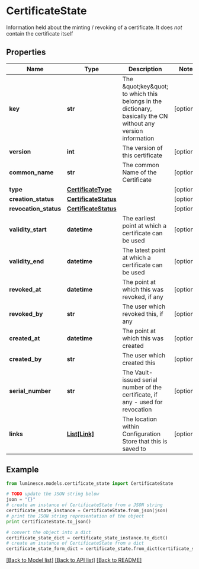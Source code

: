 # CertificateState

Information held about the minting / revoking of a certificate.  It does *not* contain the certificate itself

## Properties
Name | Type | Description | Notes
------------ | ------------- | ------------- | -------------
**key** | **str** | The \&quot;key\&quot; to which this belongs in the dictionary,  basically the CN without any version information | [optional] 
**version** | **int** | The version of this certificate | [optional] 
**common_name** | **str** | The common Name of the Certificate | [optional] 
**type** | [**CertificateType**](CertificateType.md) |  | [optional] 
**creation_status** | [**CertificateStatus**](CertificateStatus.md) |  | [optional] 
**revocation_status** | [**CertificateStatus**](CertificateStatus.md) |  | [optional] 
**validity_start** | **datetime** | The earliest point at which a certificate can be used | [optional] 
**validity_end** | **datetime** | The latest point at which a certificate can be used | [optional] 
**revoked_at** | **datetime** | The point at which this was revoked, if any | [optional] 
**revoked_by** | **str** | The user which revoked this, if any | [optional] 
**created_at** | **datetime** | The point at which this was created | [optional] 
**created_by** | **str** | The user which created this | [optional] 
**serial_number** | **str** | The Vault-issued serial number of the certificate, if any - used for revocation | [optional] 
**links** | [**List[Link]**](Link.md) | The location within Configuration Store that this is saved to | [optional] 

## Example

```python
from luminesce.models.certificate_state import CertificateState

# TODO update the JSON string below
json = "{}"
# create an instance of CertificateState from a JSON string
certificate_state_instance = CertificateState.from_json(json)
# print the JSON string representation of the object
print CertificateState.to_json()

# convert the object into a dict
certificate_state_dict = certificate_state_instance.to_dict()
# create an instance of CertificateState from a dict
certificate_state_form_dict = certificate_state.from_dict(certificate_state_dict)
```
[[Back to Model list]](../README.md#documentation-for-models) [[Back to API list]](../README.md#documentation-for-api-endpoints) [[Back to README]](../README.md)


